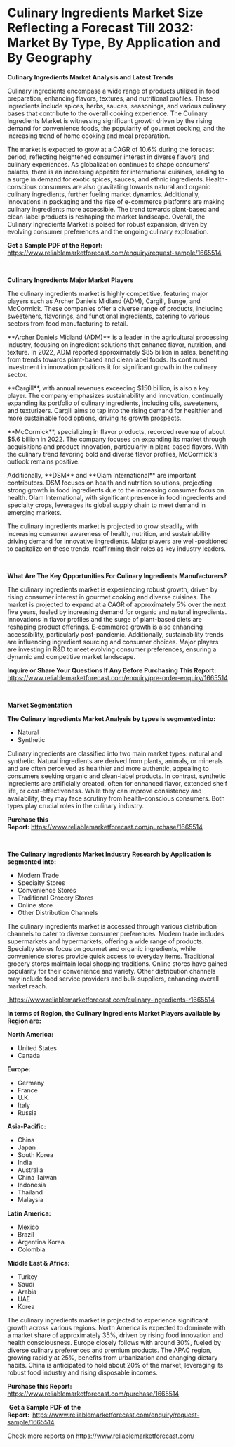 <p><h1>Culinary Ingredients Market Size Reflecting a Forecast Till 2032: Market By Type, By Application and By Geography</h1></p><p><strong>Culinary Ingredients Market Analysis and Latest Trends</strong></p>
<p><p>Culinary ingredients encompass a wide range of products utilized in food preparation, enhancing flavors, textures, and nutritional profiles. These ingredients include spices, herbs, sauces, seasonings, and various culinary bases that contribute to the overall cooking experience. The Culinary Ingredients Market is witnessing significant growth driven by the rising demand for convenience foods, the popularity of gourmet cooking, and the increasing trend of home cooking and meal preparation.</p><p>The market is expected to grow at a CAGR of 10.6% during the forecast period, reflecting heightened consumer interest in diverse flavors and culinary experiences. As globalization continues to shape consumers' palates, there is an increasing appetite for international cuisines, leading to a surge in demand for exotic spices, sauces, and ethnic ingredients. Health-conscious consumers are also gravitating towards natural and organic culinary ingredients, further fueling market dynamics. Additionally, innovations in packaging and the rise of e-commerce platforms are making culinary ingredients more accessible. The trend towards plant-based and clean-label products is reshaping the market landscape. Overall, the Culinary Ingredients Market is poised for robust expansion, driven by evolving consumer preferences and the ongoing culinary exploration.</p></p>
<p><strong>Get a Sample PDF of the Report:&nbsp;</strong> <a href="https://www.reliablemarketforecast.com/enquiry/request-sample/1665514?utm_campaign=2332&utm_medium=2&utm_source=Github&utm_content=ia&utm_term=14022025&utm_id=culinary-ingredients">https://www.reliablemarketforecast.com/enquiry/request-sample/1665514</a></p>
<p>&nbsp;</p>
<p><strong>Culinary Ingredients Major Market Players</strong></p>
<p><p>The culinary ingredients market is highly competitive, featuring major players such as Archer Daniels Midland (ADM), Cargill, Bunge, and McCormick. These companies offer a diverse range of products, including sweeteners, flavorings, and functional ingredients, catering to various sectors from food manufacturing to retail.</p><p>**Archer Daniels Midland (ADM)** is a leader in the agricultural processing industry, focusing on ingredient solutions that enhance flavor, nutrition, and texture. In 2022, ADM reported approximately $85 billion in sales, benefiting from trends towards plant-based and clean label foods. Its continued investment in innovation positions it for significant growth in the culinary sector.</p><p>**Cargill**, with annual revenues exceeding $150 billion, is also a key player. The company emphasizes sustainability and innovation, continually expanding its portfolio of culinary ingredients, including oils, sweeteners, and texturizers. Cargill aims to tap into the rising demand for healthier and more sustainable food options, driving its growth prospects.</p><p>**McCormick**, specializing in flavor products, recorded revenue of about $5.6 billion in 2022. The company focuses on expanding its market through acquisitions and product innovation, particularly in plant-based flavors. With the culinary trend favoring bold and diverse flavor profiles, McCormick's outlook remains positive.</p><p>Additionally, **DSM** and **Olam International** are important contributors. DSM focuses on health and nutrition solutions, projecting strong growth in food ingredients due to the increasing consumer focus on health. Olam International, with significant presence in food ingredients and specialty crops, leverages its global supply chain to meet demand in emerging markets.</p><p>The culinary ingredients market is projected to grow steadily, with increasing consumer awareness of health, nutrition, and sustainability driving demand for innovative ingredients. Major players are well-positioned to capitalize on these trends, reaffirming their roles as key industry leaders.</p></p>
<p>&nbsp;</p>
<p><strong>What Are The Key Opportunities For Culinary Ingredients Manufacturers?</strong></p>
<p><p>The culinary ingredients market is experiencing robust growth, driven by rising consumer interest in gourmet cooking and diverse cuisines. The market is projected to expand at a CAGR of approximately 5% over the next five years, fueled by increasing demand for organic and natural ingredients. Innovations in flavor profiles and the surge of plant-based diets are reshaping product offerings. E-commerce growth is also enhancing accessibility, particularly post-pandemic. Additionally, sustainability trends are influencing ingredient sourcing and consumer choices. Major players are investing in R&D to meet evolving consumer preferences, ensuring a dynamic and competitive market landscape.</p></p>
<p><strong>Inquire or Share Your Questions If Any Before Purchasing This Report:</strong> <a href="https://www.reliablemarketforecast.com/enquiry/pre-order-enquiry/1665514?utm_campaign=2332&utm_medium=2&utm_source=Github&utm_content=ia&utm_term=14022025&utm_id=culinary-ingredients">https://www.reliablemarketforecast.com/enquiry/pre-order-enquiry/1665514</a></p>
<p>&nbsp;</p>
<p><strong>Market Segmentation</strong></p>
<p><strong>The Culinary Ingredients Market Analysis by types is segmented into:</strong></p>
<p><ul><li>Natural</li><li>Synthetic</li></ul></p>
<p><p>Culinary ingredients are classified into two main market types: natural and synthetic. Natural ingredients are derived from plants, animals, or minerals and are often perceived as healthier and more authentic, appealing to consumers seeking organic and clean-label products. In contrast, synthetic ingredients are artificially created, often for enhanced flavor, extended shelf life, or cost-effectiveness. While they can improve consistency and availability, they may face scrutiny from health-conscious consumers. Both types play crucial roles in the culinary industry.</p></p>
<p><strong>Purchase this Report:&nbsp;</strong><a href="https://www.reliablemarketforecast.com/purchase/1665514?utm_campaign=2332&utm_medium=2&utm_source=Github&utm_content=ia&utm_term=14022025&utm_id=culinary-ingredients">https://www.reliablemarketforecast.com/purchase/1665514</a></p>
<p>&nbsp;</p>
<p><strong>The Culinary Ingredients Market Industry Research by Application is segmented into:</strong></p>
<p><ul><li>Modern Trade</li><li>Specialty Stores</li><li>Convenience Stores</li><li>Traditional Grocery Stores</li><li>Online store</li><li>Other Distribution Channels</li></ul></p>
<p><p>The culinary ingredients market is accessed through various distribution channels to cater to diverse consumer preferences. Modern trade includes supermarkets and hypermarkets, offering a wide range of products. Specialty stores focus on gourmet and organic ingredients, while convenience stores provide quick access to everyday items. Traditional grocery stores maintain local shopping traditions. Online stores have gained popularity for their convenience and variety. Other distribution channels may include food service providers and bulk suppliers, enhancing overall market reach.</p></p>
<p><a href="https://www.reliablemarketforecast.com/culinary-ingredients-r1665514?utm_campaign=2332&utm_medium=2&utm_source=Github&utm_content=ia&utm_term=14022025&utm_id=culinary-ingredients">&nbsp;https://www.reliablemarketforecast.com/culinary-ingredients-r1665514</a></p>
<p><strong>In terms of Region, the Culinary Ingredients Market Players available by Region are:</strong></p>
<p>
    <p> <strong> North America: </strong>
        <ul>
            <li>United States</li>
            <li>Canada</li>
        </ul>
        </p> 
    <p> <strong> Europe: </strong>
        <ul>
            <li>Germany</li>
            <li>France</li>
            <li>U.K.</li>
            <li>Italy</li>
            <li>Russia</li>
        </ul>
        </p> 
    <p> <strong> Asia-Pacific: </strong>
        <ul>
            <li>China</li>
            <li>Japan</li>
            <li>South Korea</li>
            <li>India</li>
            <li>Australia</li>
            <li>China Taiwan</li>
            <li>Indonesia</li>
            <li>Thailand</li>
            <li>Malaysia</li>
        </ul>
        </p> 
    <p> <strong> Latin America: </strong>
        <ul>
            <li>Mexico</li>
            <li>Brazil</li>
            <li>Argentina Korea</li>
            <li>Colombia</li>
        </ul>
        </p> 
    <p> <strong> Middle East & Africa: </strong>
        <ul>
            <li>Turkey</li>
            <li>Saudi</li>
            <li>Arabia</li>
            <li>UAE</li>
            <li>Korea</li>
        </ul>
    </p>
    </p>
<p><p>The culinary ingredients market is projected to experience significant growth across various regions. North America is expected to dominate with a market share of approximately 35%, driven by rising food innovation and health consciousness. Europe closely follows with around 30%, fueled by diverse culinary preferences and premium products. The APAC region, growing rapidly at 25%, benefits from urbanization and changing dietary habits. China is anticipated to hold about 20% of the market, leveraging its robust food industry and rising disposable incomes.</p></p>
<p><strong>Purchase this Report: </strong><a href="https://www.reliablemarketforecast.com/purchase/1665514?utm_campaign=2332&utm_medium=2&utm_source=Github&utm_content=ia&utm_term=14022025&utm_id=culinary-ingredients">https://www.reliablemarketforecast.com/purchase/1665514</a></p>
<p>&nbsp;<strong>Get a Sample PDF of the Report:&nbsp;&nbsp;</strong><a href="https://www.reliablemarketforecast.com/enquiry/request-sample/1665514?utm_campaign=2332&utm_medium=2&utm_source=Github&utm_content=ia&utm_term=14022025&utm_id=culinary-ingredients">https://www.reliablemarketforecast.com/enquiry/request-sample/1665514</a></p>
<p><strong></strong></p>
<p>Check more reports on <a href="https://www.reliablemarketforecast.com/?utm_campaign=2332&utm_medium=2&utm_source=Github&utm_content=ia&utm_term=14022025&utm_id=culinary-ingredients">https://www.reliablemarketforecast.com/</a></p>